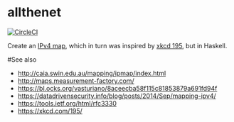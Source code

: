 # allthenet

[![CircleCI](https://circleci.com/gh/bneijt/ingcsv2hledger.svg?style=svg)](https://circleci.com/gh/bneijt/ingcsv2hledger)

Create an [IPv4 map](http://maps.measurement-factory.com/), which in turn was inspired by [xkcd 195](https://xkcd.com/195/), but in Haskell.

#See also

- http://caia.swin.edu.au/mapping/ipmap/index.html
- http://maps.measurement-factory.com/
- https://bl.ocks.org/vasturiano/8aceecba58f115c81853879a691fd94f
- https://datadrivensecurity.info/blog/posts/2014/Sep/mapping-ipv4/
- https://tools.ietf.org/html/rfc3330
- https://xkcd.com/195/
